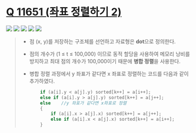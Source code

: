 # [Q 11651 (좌표 정렬하기 2)](https://www.acmicpc.net/problem/11651)

<img src="https://img.shields.io/badge/Level-Silver 5-lightgrey"> <img src="https://img.shields.io/badge/Memory-2680%20KB-blue"> <img src="https://img.shields.io/badge/Time-68%20ms-brightgreen"> <img src="https://img.shields.io/badge/Length-1171%20B-red"> <img src="https://img.shields.io/badge/Language-C-blueviolet">



> - 점 (x, y)를 저장하는 구조체를 선언하고 자료형은 **dot**으로 정의한다.
>
> - 점의 개수가 (1 ≤ t ≤ 100,000) 이므로 동적 할당을 사용하여 메모리 낭비를 방지하고 최대 점의 개수가 100,000이기 때문에 **병합 정렬**을 사용한다.
>
> - 병합 정렬 과정에서 y 좌표가 같다면 x 좌표로 정렬하는 코드를 다음과 같이 추가하였다.
>
>   ```c
>   	if (a[i].y < a[j].y) sorted[k++] = a[i++];
>   	else if (a[i].y > a[j].y) sorted[k++] = a[j++];
>   	else	//y 좌표가 같다면 x좌표로 정렬
>   	{
>   		if (a[i].x > a[j].x) sorted[k++] = a[j++];
>   		else if (a[i].x < a[j].x) sorted[k++] = a[i++];
>   	}
>   ```
>
>   
